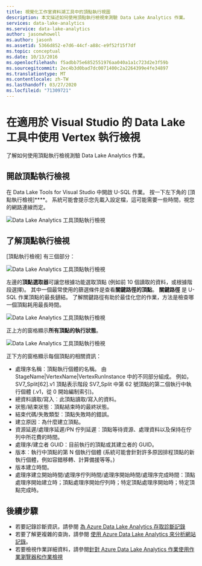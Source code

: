 ```yaml
---
title: 視覺化工作室資料湖工具中的頂點執行視圖
description: 本文描述如何使用頂點執行檢視來測驗 Data Lake Analytics 作業。
services: data-lake-analytics
ms.service: data-lake-analytics
author: jasonwhowell
ms.author: jasonh
ms.assetid: 5366d852-e7d6-44cf-a88c-e9f52f15f7df
ms.topic: conceptual
ms.date: 10/13/2016
ms.openlocfilehash: f5adbb75e6852551976aa040a1a1c723d2e3f59b
ms.sourcegitcommit: 2ec4b3d0bad7dc0071400c2a2264399e4fe34897
ms.translationtype: MT
ms.contentlocale: zh-TW
ms.lasthandoff: 03/27/2020
ms.locfileid: "71309721"
---
```

# <a name="use-the-vertex-execution-view-in-data-lake-tools-for-visual-studio"></a>在適用於 Visual Studio 的 Data Lake 工具中使用 Vertex 執行檢視
了解如何使用頂點執行檢視測驗 Data Lake Analytics 作業。


## <a name="open-the-vertex-execution-view"></a>開啟頂點執行檢視
在 Data Lake Tools for Visual Studio 中開啟 U-SQL 作業。 按一下左下角的 [頂點執行檢視]****。 系統可能會提示您先載入設定檔，這可能需要一些時間，視您的網路連線而定。

![Data Lake Analytics 工具頂點執行檢視](./media/data-lake-analytics-data-lake-tools-use-vertex-execution-view/data-lake-tools-open-vertex-execution-view.png)

## <a name="understand-vertex-execution-view"></a>了解頂點執行檢視
[頂點執行檢視] 有三個部分：

![Data Lake Analytics 工具頂點執行檢視](./media/data-lake-analytics-data-lake-tools-use-vertex-execution-view/data-lake-tools-vertex-execution-view.png)

左邊的**頂點選取器**可讓您根據功能選取頂點 (例如前 10 個讀取的資料，或根據階段選擇)。 其中一個最常使用的篩選條件是查看**關鍵路徑的頂點**。 **關鍵路徑** 是 U-SQL 作業頂點的最長鏈結。 了解關鍵路徑有助於最佳化您的作業，方法是檢查哪一個頂點耗用最長時間。
  
![Data Lake Analytics 工具頂點執行檢視](./media/data-lake-analytics-data-lake-tools-use-vertex-execution-view/data-lake-tools-vertex-execution-view-pane2.png)

正上方的窗格顯示**所有頂點的執行狀態**。
  
![Data Lake Analytics 工具頂點執行檢視](./media/data-lake-analytics-data-lake-tools-use-vertex-execution-view/data-lake-tools-vertex-execution-view-pane3.png)

正下方的窗格顯示每個頂點的相關資訊：
* 處理序名稱︰頂點執行個體的名稱。 由 StageName|VertexName|VertexRunInstance 中的不同部分組成。 例如，SV7_Split[62].v1 頂點表示階段 SV7_Split 中第 62 號頂點的第二個執行中執行個體 (.v1，從 0 開始編制索引)。
* 總資料讀取/寫入︰此頂點讀取/寫入的資料。
* 狀態/結束狀態︰頂點結束時的最終狀態。
* 結束代碼/失敗類型︰頂點失敗時的錯誤。
* 建立原因︰為什麼建立頂點。
* 資源延遲/處理序延遲/PN 佇列延遲︰頂點等待資源、處理資料以及保持在佇列中所花費的時間。
* 處理序/建立者 GUID：目前執行的頂點或其建立者的 GUID。
* 版本︰執行中頂點的第 N 個執行個體 (系統可能會針對許多原因排程頂點的新執行個體，例如容錯移轉、計算備援等等。)
* 版本建立時間。
* 處理序建立開始時間/處理序佇列時間/處理序開始時間/處理序完成時間：頂點處理序開始建立時；頂點處理序開始佇列時；特定頂點處理序開始時；特定頂點完成時。

## <a name="next-steps"></a>後續步驟
* 若要記錄診斷資訊，請參閱 [為 Azure Data Lake Analytics 存取診斷記錄](data-lake-analytics-diagnostic-logs.md)
* 若要了解更複雜的查詢，請參閱 [使用 Azure Data Lake Analytics 來分析網站記錄](data-lake-analytics-analyze-weblogs.md)。
* 若要檢視作業詳細資料，請參閱[針對 Azure Data Lake Analytics 作業使用作業瀏覽器和作業檢視](data-lake-analytics-data-lake-tools-view-jobs.md)
